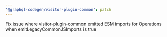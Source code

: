 ```yaml
---
'@graphql-codegen/visitor-plugin-common': patch
---
```


Fix issue where visitor-plugin-common emitted ESM imports for Operations when emitLegacyCommonJSImports is true
